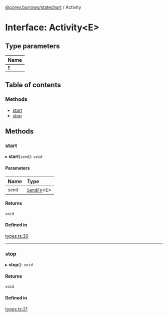 [@corey.burrows/statechart](../README.md) / Activity

# Interface: Activity<E\>

## Type parameters

| Name |
| :------ |
| `E` |

## Table of contents

### Methods

- [start](Activity.md#start)
- [stop](Activity.md#stop)

## Methods

### start

▸ **start**(`send`): `void`

#### Parameters

| Name | Type |
| :------ | :------ |
| `send` | [`SendFn`](../README.md#sendfn)<`E`\> |

#### Returns

`void`

#### Defined in

[types.ts:20](https://github.com/burrows/statechart/blob/f1380e4/src/types.ts#L20)

___

### stop

▸ **stop**(): `void`

#### Returns

`void`

#### Defined in

[types.ts:21](https://github.com/burrows/statechart/blob/f1380e4/src/types.ts#L21)
